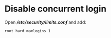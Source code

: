 # Disable concurrent login


Open ***/etc/security/limits.conf*** and add:

```
root hard maxlogins 1
```
